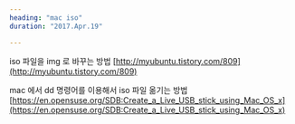 ```yaml
---
heading: "mac iso"
duration: "2017.Apr.19"

---
```


iso 파일을 img 로 바꾸는 방법
[http://myubuntu.tistory.com/809](http://myubuntu.tistory.com/809)


mac 에서 dd 명령어를 이용해서 iso 파일 옮기는 방법
[https://en.opensuse.org/SDB:Create_a_Live_USB_stick_using_Mac_OS_x](https://en.opensuse.org/SDB:Create_a_Live_USB_stick_using_Mac_OS_x)
